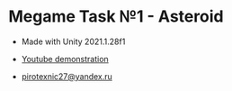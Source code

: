 # Megame Task №1 - Asteroid

- Made with Unity 2021.1.28f1
- [Youtube demonstration]
- [pirotexnic27@yandex.ru]


   [Youtube demonstration]: <https://youtu.be/qVHrRZ_OATI>
   [pirotexnic27@yandex.ru]: <pirotexnic27@yandex.ru>
